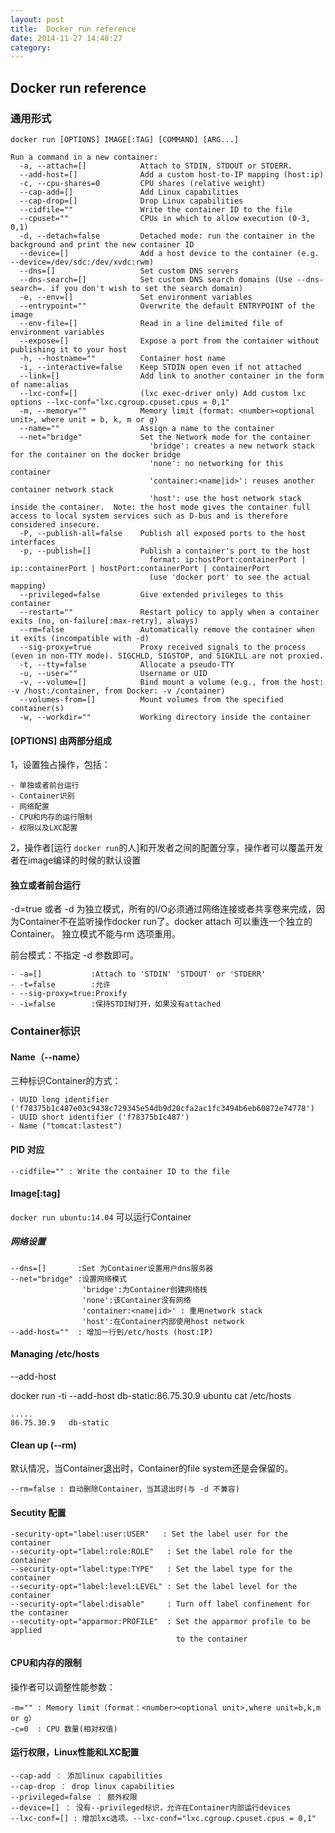 ```yaml
---
layout: post 
title:  Docker run reference
date: 2014-11-27 14:48:27 
category: 
---
```


## Docker run reference

### 通用形式

	docker run [OPTIONS] IMAGE[:TAG] [COMMAND] [ARG...]

    Run a command in a new container:
      -a, --attach=[]            Attach to STDIN, STDOUT or STDERR.
      --add-host=[]              Add a custom host-to-IP mapping (host:ip)
      -c, --cpu-shares=0         CPU shares (relative weight)
      --cap-add=[]               Add Linux capabilities
      --cap-drop=[]              Drop Linux capabilities
      --cidfile=""               Write the container ID to the file
      --cpuset=""                CPUs in which to allow execution (0-3, 0,1)
      -d, --detach=false         Detached mode: run the container in the background and print the new container ID
      --device=[]                Add a host device to the container (e.g. --device=/dev/sdc:/dev/xvdc:rwm)
      --dns=[]                   Set custom DNS servers
      --dns-search=[]            Set custom DNS search domains (Use --dns-search=. if you don't wish to set the search domain)
      -e, --env=[]               Set environment variables
      --entrypoint=""            Overwrite the default ENTRYPOINT of the image
      --env-file=[]              Read in a line delimited file of environment variables
      --expose=[]                Expose a port from the container without publishing it to your host
      -h, --hostname=""          Container host name
      -i, --interactive=false    Keep STDIN open even if not attached
      --link=[]                  Add link to another container in the form of name:alias
      --lxc-conf=[]              (lxc exec-driver only) Add custom lxc options --lxc-conf="lxc.cgroup.cpuset.cpus = 0,1"
      -m, --memory=""            Memory limit (format: <number><optional unit>, where unit = b, k, m or g)
      --name=""                  Assign a name to the container
      --net="bridge"             Set the Network mode for the container
                                   'bridge': creates a new network stack for the container on the docker bridge
                                   'none': no networking for this container
                                   'container:<name|id>': reuses another container network stack
                                   'host': use the host network stack inside the container.  Note: the host mode gives the container full access to local system services such as D-bus and is therefore considered insecure.
      -P, --publish-all=false    Publish all exposed ports to the host interfaces
      -p, --publish=[]           Publish a container's port to the host
                                   format: ip:hostPort:containerPort | ip::containerPort | hostPort:containerPort | containerPort
                                   (use 'docker port' to see the actual mapping)
      --privileged=false         Give extended privileges to this container
      --restart=""               Restart policy to apply when a container exits (no, on-failure[:max-retry], always)
      --rm=false                 Automatically remove the container when it exits (incompatible with -d)
      --sig-proxy=true           Proxy received signals to the process (even in non-TTY mode). SIGCHLD, SIGSTOP, and SIGKILL are not proxied.
      -t, --tty=false            Allocate a pseudo-TTY
      -u, --user=""              Username or UID
      -v, --volume=[]            Bind mount a volume (e.g., from the host: -v /host:/container, from Docker: -v /container)
      --volumes-from=[]          Mount volumes from the specified container(s)
      -w, --workdir=""           Working directory inside the container

#### [OPTIONS] 由两部分组成

1，设置独占操作，包括：

    - 单独或者前台运行
    - Container识别
    - 网络配置
    - CPU和内存的运行限制
    - 权限以及LXC配置

2，操作者[运行 `docker run`的人]和开发者之间的配置分享，操作者可以覆盖开发者在image编译的时候的默认设置

#### 独立或者前台运行

-d=true 或者 -d 为独立模式，所有的I/O必须通过网络连接或者共享卷来完成，因为Container不在监听操作docker run了。docker attach 可以重连一个独立的Container。 独立模式不能与rm 选项重用。

前台模式：不指定 -d 参数即可。

    - -a=[]           :Attach to 'STDIN' 'STDOUT' or 'STDERR'
    - -t=false        :允许
    - --sig-proxy=true:Proxify 
    - -i=false        :保持STDIN打开，如果没有attached

### Container标识

#### Name（--name）

三种标识Container的方式：

    - UUID long identifier ('f78375b1c487e03c9438c729345e54db9d20cfa2ac1fc3494b6eb60872e74778')
    - UUID short identifier ('f78375b1c487')
    - Name ("tomcat:lastest")

#### PID 对应

    --cidfile="" : Write the container ID to the file

#### Image[:tag]

`docker run ubuntu:14.04` 可以运行Container

##### 网络设置

    --dns=[]       :Set 为Container设置用户dns服务器
    --net="bridge" :设置网络模式
                    'bridge':为Container创建网络栈
                    'none':该Container没有网络
                    'container:<name|id>' : 重用network stack
                    'host':在Container内部使用host network
    --add-host=""  : 增加一行到/etc/hosts (host:IP)

#### Managing /etc/hosts

--add-host 

docker run -ti --add-host db-static:86.75.30.9 ubuntu cat /etc/hosts

    .....
    86.75.30.9   db-static

#### Clean up (--rm)

默认情况，当Container退出时，Container的file system还是会保留的。

    --rm=false : 自动删除Container，当其退出时(与 -d 不兼容)

#### Secutity 配置

    -security-opt="label:user:USER"   : Set the label user for the container
    --security-opt="label:role:ROLE"   : Set the label role for the container
    --security-opt="label:type:TYPE"   : Set the label type for the container
    --security-opt="label:level:LEVEL" : Set the label level for the container
    --security-opt="label:disable"     : Turn off label confinement for the container
    --secutity-opt="apparmor:PROFILE"  : Set the apparmor profile to be applied 
                                         to the container

#### CPU和内存的限制

操作者可以调整性能参数：

    -m="" : Memory limit（format：<number><optional unit>,where unit=b,k,m or g）
    -c=0  : CPU 数量(相对权值)

#### 运行权限，Linux性能和LXC配置

    --cap-add ： 添加linux capabilities
    --cap-drop ： drop linux capabilities
    --privileged=false ： 额外权限
    --device=[] ： 没有--privileged标识，允许在Container内部运行devices 
    --lxc-conf=[] : 增加lxc选项。--lxc-conf="lxc.cgroup.cpuset.cpus = 0,1"

